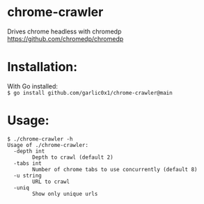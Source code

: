 # chrome-crawler
Drives chrome headless with chromedp https://github.com/chromedp/chromedp  

# Installation:
With Go installed:  
`$ go install github.com/garlic0x1/chrome-crawler@main`  
  
# Usage:
```
$ ./chrome-crawler -h
Usage of ./chrome-crawler:
  -depth int
    	Depth to crawl (default 2)
  -tabs int
    	Number of chrome tabs to use concurrently (default 8)
  -u string
    	URL to crawl
  -uniq
    	Show only unique urls
```
